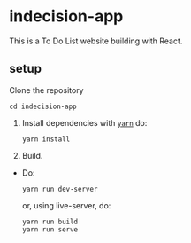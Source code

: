 # indecision-app

This is a To Do List website building with React.

## setup

Clone the repository

```
cd indecision-app
```

1. Install dependencies with [`yarn`](https://www.npmjs.com/package/yarn) do:
    ```
    yarn install
    ```
   
2. Build.
- Do:
    ```
    yarn run dev-server
    ```
    or,
    using live-server, do:
    ```
    yarn run build
    yarn run serve
    ```